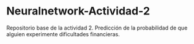 # Neuralnetwork-Actividad-2
Repositorio base de la actividad 2. Predicción de la probabilidad de que alguien experimente dificultades financieras.
